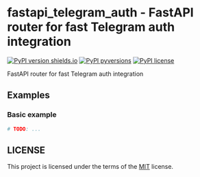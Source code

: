 # fastapi_telegram_auth - FastAPI router for fast Telegram auth integration

[![PyPI version shields.io](https://img.shields.io/pypi/v/fastapi_telegram_auth.svg)](https://pypi.python.org/pypi/fastapi_telegram_auth/)
[![PyPI pyversions](https://img.shields.io/pypi/pyversions/fastapi_telegram_auth.svg)](https://pypi.python.org/pypi/fastapi_telegram_auth/)
[![PyPI license](https://img.shields.io/pypi/l/fastapi_telegram_auth.svg)](https://pypi.python.org/pypi/fastapi_telegram_auth/)

FastAPI router for fast Telegram auth integration

## Examples

### Basic example

```python
# TODO: ...
```

## LICENSE

This project is licensed under the terms of the [MIT](https://github.com/pylakey/aiotdlib/blob/master/LICENSE) license.
